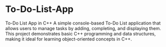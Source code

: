 # To-Do-List-App
To-Do List App in C++  A simple console-based To-Do List application that allows users to manage tasks by adding, completing, and displaying them. This project demonstrates basic C++ programming and data structures, making it ideal for learning object-oriented concepts in C++.

